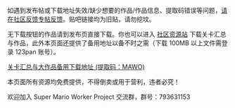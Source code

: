 如遇到发布帖或下载地址失效/缺少想要的作品/作品信息、提取码错误等问题，[请在社区反馈专帖反馈](https://www.marioforever.net/thread-1635-1-1.html)。贴吧链接均为旧贴，请勿挖坟。

无下载按钮的作品请到发布页直接下载。你也可以进入 [社区资源站](https://file.marioforever.net/) 下载关卡汇总与作品，此外本页面还提供了备用地址以备不时之需（下载 100MB 以上文件需登录 123pan 账号）。

<a class="md-button" href="https://www.123pan.com/s/U3vrVv-6D0f.html">关卡汇总与大作品备用下载地址 (提取码：MAWO)</a>

本页面所有资源均免费提供，不得倒卖或用于营利，违者必究！

欢迎加入 Super Mario Worker Project 交流群，群号：793631153